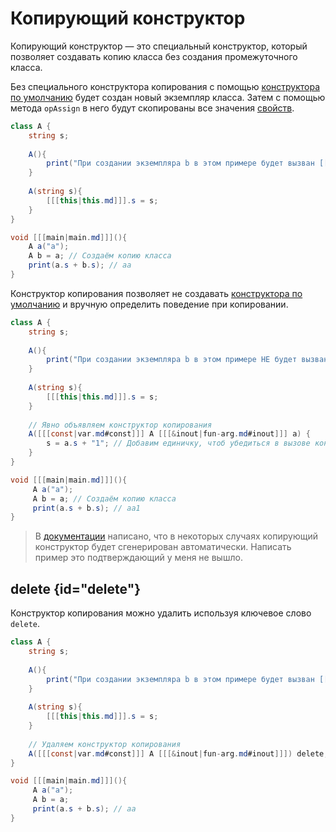# Копирующий конструктор

Копирующий конструктор — это специальный конструктор, который позволяет создавать копию класса без создания
промежуточного класса.

Без специального конструктора копирования с помощью [конструктора по умолчанию](constructor-default.md) будет создан
новый экземпляр класса. Затем с помощью метода `opAssign` в него будут скопированы все
значения [свойств](class-property.md).

```C#
class A {
    string s;
    
    A(){
        print("При создании экземпляра b в этом примере будет вызван [[[конструктор по умолчанию|constructor-default.md]]]");
    }
    
    A(string s){
        [[[this|this.md]]].s = s;
    }
}

void [[[main|main.md]]](){
    A a("a");
    A b = a; // Создаём копию класса
    print(a.s + b.s); // aa
}
```

Конструктор копирования позволяет не создавать [конструктора по умолчанию](constructor-default.md) и вручную определить
поведение при копировании.

```C#
class A {
    string s;
    
    A(){
        print("При создании экземпляра b в этом примере НЕ будет вызван [[[конструктор по умолчанию|constructor-default.md]]]");
    }
 
    A(string s){
        [[[this|this.md]]].s = s;
    }
    
    // Явно объявляем конструктор копирования
    A([[[const|var.md#const]]] A [[[&inout|fun-arg.md#inout]]] a) {
        s = a.s + "1"; // Добавим единичку, чтоб убедиться в вызове конструктора
    } 
}

void [[[main|main.md]]](){
     A a("a");
     A b = a; // Создаём копию класса
     print(a.s + b.s); // aa1
}
```

> В
> [документации](https://www.angelcode.com/angelscript/sdk/docs/manual/doc_script_class_construct.html#doc_script_class_construct_auto)
> написано, что в некоторых случаях копирующий конструктор будет сгенерирован автоматически. Написать пример это
> подтверждающий у меня не вышло.

## delete {id="delete"}

Конструктор копирования можно удалить используя ключевое слово `delete`.

```C#
class A {
    string s;
    
    A(){
        print("При создании экземпляра b в этом примере будет вызван [[[конструктор по умолчанию|constructor-default.md]]]");
    }
 
    A(string s){
        [[[this|this.md]]].s = s;
    }
    
    // Удаляем конструктор копирования
    A([[[const|var.md#const]]] A [[[&inout|fun-arg.md#inout]]]) delete;
}

void [[[main|main.md]]](){
     A a("a");
     A b = a;
     print(a.s + b.s); // aa
}
```